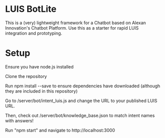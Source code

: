 # LUIS BotLite
This is a (very) lightweight framework for a Chatbot based on Alexan Innovation's Chatbot Platform.
Use this as a starter for rapid LUIS integration and prototyping.

# Setup
Ensure you have node.js installed

Clone the repository

Run npm install --save to ensure dependencies have downloaded (although they are included in this repository)

Go to /server/bot/intent_luis.js and change the URL to your published LUIS URL.

Then, check out /server/bot/knowledge_base.json to match intent names with answers!

Run "npm start" and navigate to http://localhost:3000
